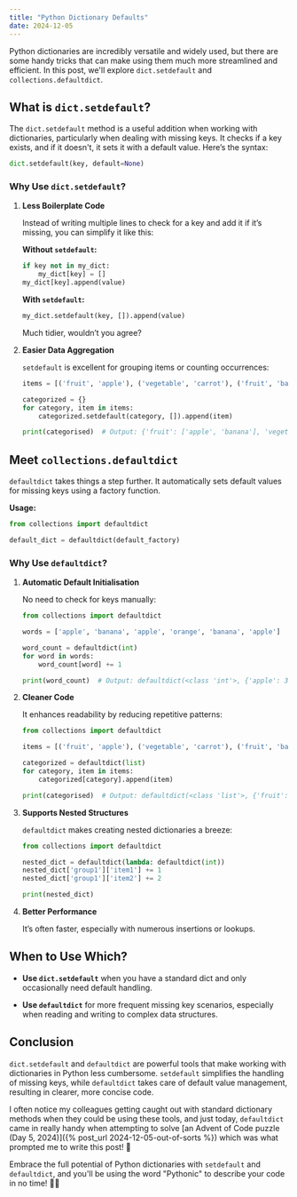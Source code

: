 ```yaml
---
title: "Python Dictionary Defaults"
date: 2024-12-05
---
```


Python dictionaries are incredibly versatile and widely used, but there are some handy tricks that can make using them much more streamlined and efficient. In this post, we'll explore `dict.setdefault` and `collections.defaultdict`.

## What is `dict.setdefault`?

The `dict.setdefault` method is a useful addition when working with dictionaries, particularly when dealing with missing keys. It checks if a key exists, and if it doesn't, it sets it with a default value. Here’s the syntax:

```python
dict.setdefault(key, default=None)
```

### Why Use `dict.setdefault`?

1. **Less Boilerplate Code**

   Instead of writing multiple lines to check for a key and add it if it’s missing, you can simplify it like this:

   **Without `setdefault`:**

   ```python
   if key not in my_dict:
       my_dict[key] = []
   my_dict[key].append(value)
   ```

   **With `setdefault`:**

   ```python
   my_dict.setdefault(key, []).append(value)
   ```

   Much tidier, wouldn’t you agree?

2. **Easier Data Aggregation**

   `setdefault` is excellent for grouping items or counting occurrences:

   ```python
   items = [('fruit', 'apple'), ('vegetable', 'carrot'), ('fruit', 'banana')]

   categorized = {}
   for category, item in items:
       categorized.setdefault(category, []).append(item)

   print(categorised)  # Output: {'fruit': ['apple', 'banana'], 'vegetable': ['carrot']}
   ```

## Meet `collections.defaultdict`

`defaultdict` takes things a step further. It automatically sets default values for missing keys using a factory function.

**Usage:**

```python
from collections import defaultdict

default_dict = defaultdict(default_factory)
```

### Why Use `defaultdict`?

1. **Automatic Default Initialisation**

   No need to check for keys manually:

   ```python
   from collections import defaultdict

   words = ['apple', 'banana', 'apple', 'orange', 'banana', 'apple']

   word_count = defaultdict(int)
   for word in words:
       word_count[word] += 1

   print(word_count)  # Output: defaultdict(<class 'int'>, {'apple': 3, 'banana': 2, 'orange': 1})
   ```

2. **Cleaner Code**

   It enhances readability by reducing repetitive patterns:

   ```python
   from collections import defaultdict

   items = [('fruit', 'apple'), ('vegetable', 'carrot'), ('fruit', 'banana')]

   categorized = defaultdict(list)
   for category, item in items:
       categorized[category].append(item)

   print(categorised)  # Output: defaultdict(<class 'list'>, {'fruit': ['apple', 'banana'], 'vegetable': ['carrot']})
   ```

3. **Supports Nested Structures**

   `defaultdict` makes creating nested dictionaries a breeze:

   ```python
   from collections import defaultdict

   nested_dict = defaultdict(lambda: defaultdict(int))
   nested_dict['group1']['item1'] += 1
   nested_dict['group1']['item2'] += 2

   print(nested_dict)
   ```

4. **Better Performance**

   It’s often faster, especially with numerous insertions or lookups.

## When to Use Which?

- **Use `dict.setdefault`** when you have a standard dict and only occasionally need default handling.

- **Use `defaultdict`** for more frequent missing key scenarios, especially when reading and writing to complex data structures.

## Conclusion

`dict.setdefault` and `defaultdict` are powerful tools that make working with dictionaries in Python less cumbersome. `setdefault` simplifies the handling of missing keys, while `defaultdict` takes care of default value management, resulting in clearer, more concise code.

I often notice my colleagues getting caught out with standard dictionary methods when they could be using these tools, and just today, `defaultdict` came in really handy when attempting to solve [an Advent of Code puzzle (Day 5, 2024)]({% post_url 2024-12-05-out-of-sorts %}) which was what prompted me to write this post! 🎅

Embrace the full potential of Python dictionaries with `setdefault` and `defaultdict`, and you'll be using the word "Pythonic" to describe your code in no time! 🐍🔑
